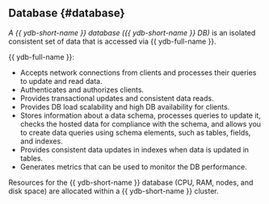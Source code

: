 ## Database {#database}

_A {{ ydb-short-name }} database ({{ ydb-short-name }} DB)_ is an isolated consistent set of data that is accessed via {{ ydb-full-name }}.

{{ ydb-full-name }}:

* Accepts network connections from clients and processes their queries to update and read data.
* Authenticates and authorizes clients.
* Provides transactional updates and consistent data reads.
* Provides DB load scalability and high DB availability for clients.
* Stores information about a data schema, processes queries to update it, checks the hosted data for compliance with the schema, and allows you to create data queries using schema elements, such as tables, fields, and indexes.
* Provides consistent data updates in indexes when data is updated in tables.
* Generates metrics that can be used to monitor the DB performance.

Resources for the {{ ydb-short-name }} database (CPU, RAM, nodes, and disk space) are allocated within a {{ ydb-short-name }} cluster.
